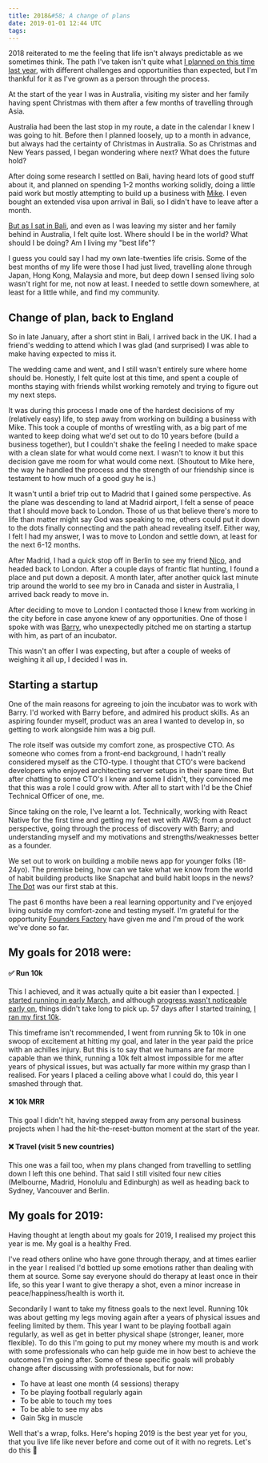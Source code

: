 ```yaml
---
title: 2018&#58; A change of plans
date: 2019-01-01 12:44 UTC
tags:
---
```


2018 reiterated to me the feeling that life isn't always predictable as we sometimes think. The path I've taken isn't quite what [I planned on this time last year](http://fredrivett.com/2018/01/01/2017-a-year-of-two-halves/), with different challenges and opportunities than expected, but I'm thankful for it as I've grown as a person through the process.

At the start of the year I was in Australia, visiting my sister and her family having spent Christmas with them after a few months of travelling through Asia.

Australia had been the last stop in my route, a date in the calendar I knew I was going to hit. Before then I planned loosely, up to a month in advance, but always had the certainty of Christmas in Australia. So as Christmas and New Years passed, I began wondering where next? What does the future hold?

After doing some research I settled on Bali, having heard lots of good stuff about it, and planned on spending 1-2 months working solidly, doing a little paid work but mostly attempting to build up a business with [Mike](https://twitter.com/mikeaag). I even bought an extended visa upon arrival in Bali, so I didn't have to leave after a month.

[But as I sat in Bali](https://twitter.com/fredrivett/status/952929626019446784), and even as I was leaving my sister and her family behind in Australia, I felt quite lost. Where should I be in the world? What should I be doing? Am I living my "best life"?

I guess you could say I had my own late-twenties life crisis. Some of the best months of my life were those I had just lived, travelling alone through Japan, Hong Kong, Malaysia and more, but deep down I sensed living solo wasn't right for me, not now at least. I needed to settle down somewhere, at least for a little while, and find my community.

## Change of plan, back to England

So in late January, after a short stint in Bali, I arrived back in the UK. I had a friend's wedding to attend which I was glad (and surprised) I was able to make having expected to miss it.

The wedding came and went, and I still wasn't entirely sure where home should be. Honestly, I felt quite lost at this time, and spent a couple of months staying with friends whilst working remotely and trying to figure out my next steps.

It was during this process I made one of the hardest decisions of my (relatively easy) life, to step away from working on building a business with Mike. This took a couple of months of wrestling with, as a big part of me wanted to keep doing what we'd set out to do 10 years before (build a business together), but I couldn't shake the feeling I needed to make space with a clean slate for what would come next. I wasn't to know it but this decision gave me room for what would come next. (Shoutout to Mike here, the way he handled the process and the strength of our friendship since is testament to how much of a good guy he is.)

It wasn't until a brief trip out to Madrid that I gained some perspective. As the plane was descending to land at Madrid airport, I felt a sense of peace that I should move back to London. Those of us that believe there's more to life than matter might say God was speaking to me, others could put it down to the dots finally connecting and the path ahead revealing itself. Either way, I felt I had my answer, I was to move to London and settle down, at least for the next 6-12 months.

After Madrid, I had a quick stop off in Berlin to see my friend [Nico](https://twitter.com/_niwilai), and headed back to London. After a couple days of frantic flat hunting, I found a place and put down a deposit. A month later, after another quick last minute trip around the world to see my bro in Canada and sister in Australia, I arrived back ready to move in.

After deciding to move to London I contacted those I knew from working in the city before in case anyone knew of any opportunities. One of those I spoke with was [Barry](https://twitter.com/pace), who unexpectedly pitched me on starting a startup with him, as part of an incubator.

This wasn't an offer I was expecting, but after a couple of weeks of weighing it all up, I decided I was in.

## Starting a startup

One of the main reasons for agreeing to join the incubator was to work with Barry. I'd worked with Barry before, and admired his product skills. As an aspiring founder myself, product was an area I wanted to develop in, so getting to work alongside him was a big pull.

The role itself was outside my comfort zone, as prospective CTO. As someone who comes from a front-end background, I hadn't really considered myself as the CTO-type. I thought that CTO's were backend developers who enjoyed architecting server setups in their spare time. But after chatting to some CTO's I knew and some I didn't, they convinced me that this was a role I could grow with. After all to start with I'd be the Chief Technical Officer of one, me.

Since taking on the role, I've learnt a lot. Technically, working with React Native for the first time and getting my feet wet with AWS; from a product perspective, going through the process of discovery with Barry; and understanding myself and my motivations and strengths/weaknesses better as a founder.

We set out to work on building a mobile news app for younger folks (18-24yo). The premise being, how can we take what we know from the world of habit building products like Snapchat and build habit loops in the news? [The Dot](https://thedot.news) was our first stab at this.

The past 6 months have been a real learning opportunity and I've enjoyed living outside my comfort-zone and testing myself. I'm grateful for the opportunity [Founders Factory](https://foundersfactory.com) have given me and I'm proud of the work we've done so far.

## My goals for 2018 were:

#### ✅ Run 10k
This I achieved, and it was actually quite a bit easier than I expected. [I started running in early March](https://www.strava.com/activities/1453090541), and although [progress wasn't noticeable early on](https://twitter.com/fredrivett/status/975683244116074497), things didn't take long to pick up. 57 days after I started training, [I ran my first 10k](https://twitter.com/fredrivett/status/993094110516039682).

This timeframe isn't recommended, I went from running 5k to 10k in one swoop of excitement at hitting my goal, and later in the year paid the price with an achilles injury. But this is to say that we humans are far more capable than we think, running a 10k felt almost impossible for me after years of physical issues, but was actually far more within my grasp than I realised. For years I placed a ceiling above what I could do, this year I smashed through that.

#### ❌ 10k MRR
This goal I didn't hit, having stepped away from any personal business projects when I had the hit-the-reset-button moment at the start of the year.

#### ❌ Travel (visit 5 new countries)
This one was a fail too, when my plans changed from travelling to settling down I left this one behind. That said I still visited four new cities (Melbourne, Madrid, Honolulu and Edinburgh) as well as heading back to Sydney, Vancouver and Berlin.

## My goals for 2019:

Having thought at length about my goals for 2019, I realised my project this year is me. My goal is a healthy Fred.

I've read others online who have gone through therapy, and at times earlier in the year I realised I'd bottled up some emotions rather than dealing with them at source. Some say everyone should do therapy at least once in their life, so this year I want to give therapy a shot, even a minor increase in peace/happiness/health is worth it.

Secondarily I want to take my fitness goals to the next level. Running 10k was about getting my legs moving again after a years of physical issues and feeling limited by them. This year I want to be playing football again regularly, as well as get in better physical shape (stronger, leaner, more flexible). To do this I'm going to put my money where my mouth is and work with some professionals who can help guide me in how best to achieve the outcomes I'm going after. Some of these specific goals will probably change after discussing with professionals, but for now:

* To have at least one month (4 sessions) therapy
* To be playing football regularly again
* To be able to touch my toes
* To be able to see my abs
* Gain 5kg in muscle

Well that's a wrap, folks. Here's hoping 2019 is the best year yet for you, that you live life like never before and come out of it with no regrets. Let's do this 💪
